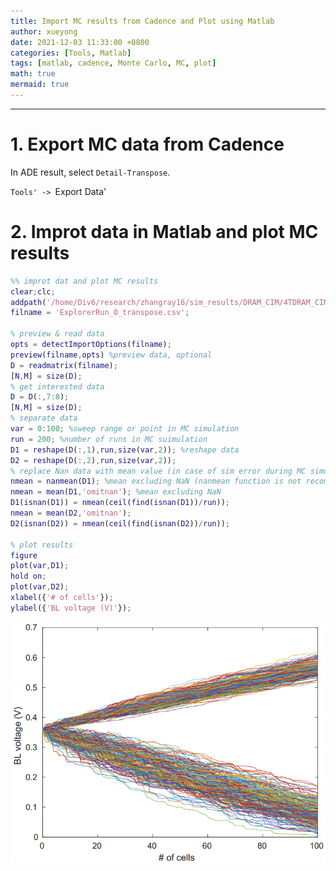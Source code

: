 ```yaml
---
title: Import MC results from Cadence and Plot using Matlab
author: xueyong
date: 2021-12-03 11:33:00 +0800
categories: [Tools, Matlab]
tags: [matlab, cadence, Monte Carlo, MC, plot]
math: true
mermaid: true
---
```


---
# 1. Export MC data from Cadence

In ADE result, select `Detail-Transpose`.

`Tools' -> `Export Data'


# 2. Improt data in Matlab and plot MC results 

```matlab
%% improt dat and plot MC results
clear;clc;
addpath('/home/Div6/research/zhangray16/sim_results/DRAM_CIM/4TDRAM_CIM');
filname = 'ExplorerRun_0_transpose.csv';

% preview & read data
opts = detectImportOptions(filname);
preview(filname,opts) %preview data, optional
D = readmatrix(filname);
[N,M] = size(D);
% get interested data
D = D(:,7:8);
[N,M] = size(D);
% separate data
var = 0:100; %sweep range or point in MC simulation
run = 200; %number of runs in MC suimulation
D1 = reshape(D(:,1),run,size(var,2)); %reshape data
D2 = reshape(D(:,2),run,size(var,2));
% replace Nan data with mean value (in case of sim error during MC simulation)
nmean = nanmean(D1); %mean excluding NaN (nanmean function is not recommended)
nmean = mean(D1,'omitnan'); %mean excluding NaN
D1(isnan(D1)) = nmean(ceil(find(isnan(D1))/run));
nmean = mean(D2,'omitnan');
D2(isnan(D2)) = nmean(ceil(find(isnan(D2))/run));

% plot results
figure
plot(var,D1);
hold on;
plot(var,D2);
xlabel({'# of cells'});
ylabel({'BL voltage (V)'});
```

![MC_results](https://raw.githubusercontent.com/ntuzxy/ntuzxy.github.io/master/figs/matlab/BL_MC.png "MC_results")
